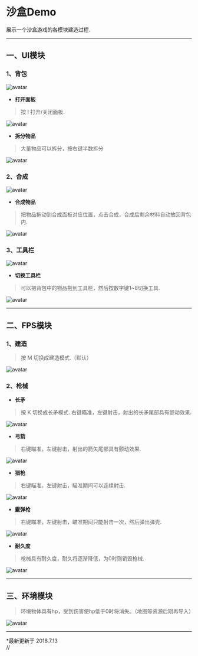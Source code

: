 # **沙盒Demo**
展示一个沙盒游戏的各模块建造过程.
***

## **一、UI模块**
### **1、背包**
![avatar](https://ws1.sinaimg.cn/large/bcd41526ly1fqksoca9atj20g105zgob.jpg)
* **打开面板**
> 按 I 打开/关闭面板.

![avatar](https://ws1.sinaimg.cn/large/bcd41526ly1fqksol54x0g20ws0ig0y9.jpg)
* **拆分物品**
> 大量物品可以拆分，按右键半数拆分

![avatar](https://ayanamirei.oss-cn-hangzhou.aliyuncs.com/18-4-23/86706866.jpg)
### **2、合成**
![avatar](https://ws1.sinaimg.cn/large/bcd41526ly1fqksoc33hij20ft07fq4b.jpg)
* **合成物品**
> 把物品拖动到合成面板对应位置，点击合成，合成后剩余材料自动放回背包内.

![avatar](https://ws1.sinaimg.cn/large/bcd41526ly1fqksolc4qlg20ws0igtit.jpg)
### **3、工具栏**
![avatar](https://ws1.sinaimg.cn/large/bcd41526ly1fqksobywsnj20ft02faat.jpg)
* **切换工具栏**
> 可以把背包中的物品拖到工具栏，然后按数字键1~8切换工具.

![avatar](https://ws1.sinaimg.cn/large/bcd41526ly1fqksolu027g20ws0igwln.jpg)
***

## **二、FPS模块**
### **1、建造**
> 按 M 切换成建造模式.（默认）

![avatar](./Readmeimages/1.gif)
### **2、枪械**
* **长矛**
> 按 K 切换成长矛模式.
> 右键瞄准，左键射击，射出的长矛尾部具有颤动效果.

![avatar](./Readmeimages/2.gif)
* **弓箭**
> 右键瞄准，左键射击，射出的箭矢尾部具有颤动效果.

![avatar](./Readmeimages/3.gif)
* **猎枪**
> 右键瞄准，左键射击，瞄准期间可以连续射击.

![avatar](./Readmeimages/4.gif)
* **霰弹枪**
> 右键瞄准，左键射击，瞄准期间只能射击一次，然后弹出弹壳.

![avatar](./Readmeimages/5.gif)
* **耐久度**
> 枪械具有耐久度，耐久将逐渐降低，为0时则销毁枪械.

![avatar](./Readmeimages/7.gif)
***



## **三、环境模块**
> 环境物体具有hp，受到伤害使hp低于0时将消失。（地图等资源后期再导入）

![avatar](./Readmeimages/6.gif)
***

*最新更新于 2018.7.13  
//

